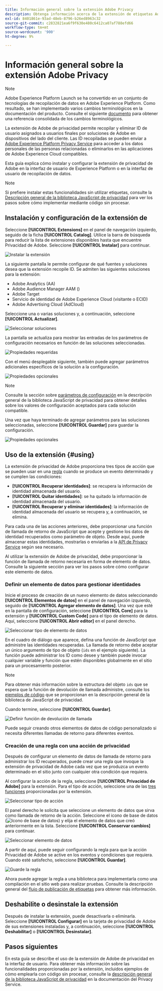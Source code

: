 ```yaml
---
title: Información general sobre la extensión Adobe Privacy
description: Obtenga información acerca de la extensión de etiquetas Adobe Privacy en Adobe Experience Platform.
exl-id: 8401861e-93ad-48eb-8796-b26ed8963c32
source-git-commit: c2832821ea6f9f630e480c6412ca07af788efd66
workflow-type: tm+mt
source-wordcount: '900'
ht-degree: 9%

---
```


# Información general sobre la extensión Adobe Privacy

>[!NOTE]
>
>Adobe Experience Platform Launch se ha convertido en un conjunto de tecnologías de recopilación de datos en Adobe Experience Platform. Como resultado, se han implementado varios cambios terminológicos en la documentación del producto. Consulte el siguiente [documento](../../../term-updates.md) para obtener una referencia consolidada de los cambios terminológicos.

La extensión de Adobe de privacidad permite recopilar y eliminar ID de usuario asignados a usuarios finales por soluciones de Adobe en dispositivos del lado del cliente. Las ID recopiladas se pueden enviar a [Adobe Experience Platform Privacy Service](../../../../privacy-service/home.md) para acceder a los datos personales de las personas relacionadas o eliminarlos en las aplicaciones de Adobe Experience Cloud compatibles.

Esta guía explica cómo instalar y configurar la extensión de privacidad de Adobe en la interfaz de usuario de Experience Platform o en la interfaz de usuario de recopilación de datos.

>[!NOTE]
>
>Si prefiere instalar estas funcionalidades sin utilizar etiquetas, consulte la [Descripción general de la biblioteca JavaScript de privacidad](../../../../privacy-service/js-library.md) para ver los pasos sobre cómo implementar mediante código sin procesar.

## Instalación y configuración de la extensión de

Seleccione **[!UICONTROL Extensions]** en el panel de navegación izquierdo, seguido de la ficha **[!UICONTROL Catalog]**. Utilice la barra de búsqueda para reducir la lista de extensiones disponibles hasta que encuentre Privacidad de Adobe. Seleccione **[!UICONTROL Instalar]** para continuar.

![Instalar la extensión](../../../images/extensions/client/privacy/install.png)

La siguiente pantalla le permite configurar de qué fuentes y soluciones desea que la extensión recopile ID. Se admiten las siguientes soluciones para la extensión:

* Adobe Analytics (AA)
* Adobe Audience Manager AAM ()
* Adobe Target
* Servicio de identidad de Adobe Experience Cloud (visitante o ECID)
* Adobe Advertising Cloud (AdCloud)

Seleccione una o varias soluciones y, a continuación, seleccione **[!UICONTROL Actualizar]**.

![Seleccionar soluciones](../../../images/extensions/client/privacy/select-solutions.png)

La pantalla se actualiza para mostrar las entradas de los parámetros de configuración necesarios en función de las soluciones seleccionadas.

![Propiedades requeridas](../../../images/extensions/client/privacy/required-properties.png)

Con el menú desplegable siguiente, también puede agregar parámetros adicionales específicos de la solución a la configuración.

![Propiedades opcionales](../../../images/extensions/client/privacy/optional-properties.png)

>[!NOTE]
>
>Consulte la sección sobre [parámetros de configuración](../../../../privacy-service/js-library.md#config-params) en la descripción general de la biblioteca JavaScript de privacidad para obtener detalles sobre los valores de configuración aceptados para cada solución compatible.

Una vez que haya terminado de agregar parámetros para las soluciones seleccionadas, seleccione **[!UICONTROL Guardar]** para guardar la configuración.

![Propiedades opcionales](../../../images/extensions/client/privacy/save-config.png)

## Uso de la extensión {#using}

La extensión de privacidad de Adobe proporciona tres tipos de acción que se pueden usar en una [regla](../../../ui/managing-resources/rules.md) cuando se produce un evento determinado y se cumplen las condiciones:

* **[!UICONTROL Recuperar identidades]**: se recupera la información de identidad almacenada del usuario.
* **[!UICONTROL Quitar identidades]**: se ha quitado la información de identidad almacenada del usuario.
* **[!UICONTROL Recuperar y eliminar identidades]**: la información de identidad almacenada del usuario se recupera y, a continuación, se elimina.

Para cada una de las acciones anteriores, debe proporcionar una función de llamada de retorno de JavaScript que acepte y gestione los datos de identidad recuperados como parámetro de objeto. Desde aquí, puede almacenar estas identidades, mostrarlas o enviarlas a la [API de Privacy Service](../../../../privacy-service/api/overview.md) según sea necesario.

Al utilizar la extensión de Adobe de privacidad, debe proporcionar la función de llamada de retorno necesaria en forma de elemento de datos. Consulte la siguiente sección para ver los pasos sobre cómo configurar este elemento de datos.

### Definir un elemento de datos para gestionar identidades

Inicie el proceso de creación de un nuevo elemento de datos seleccionando **[!UICONTROL Elementos de datos]** en el panel de navegación izquierdo, seguido de **[!UICONTROL Agregar elemento de datos]**. Una vez que esté en la pantalla de configuración, seleccione **[!UICONTROL Core]** para la extensión y **[!UICONTROL Custom Code]** para el tipo de elemento de datos. Aquí, seleccione **[!UICONTROL Abrir editor]** en el panel derecho.

![Seleccionar tipo de elemento de datos](../../../images/extensions/client/privacy/data-element-type.png)

En el cuadro de diálogo que aparece, defina una función de JavaScript que administre las identidades recuperadas. La llamada de retorno debe aceptar un único argumento de tipo de objeto (`ids` en el ejemplo siguiente). La función puede administrar los ID como desee y también puede invocar cualquier variable y función que estén disponibles globalmente en el sitio para un procesamiento posterior.

>[!NOTE]
>
>Para obtener más información sobre la estructura del objeto `ids` que se espera que la función de devolución de llamada administre, consulte los [ejemplos de código](../../../../privacy-service/js-library.md#samples) que se proporcionan en la descripción general de la biblioteca de JavaScript de privacidad.

Cuando termine, seleccione **[!UICONTROL Guardar]**.

![Definir función de devolución de llamada](../../../images/extensions/client/privacy/define-custom-code.png)

Puede seguir creando otros elementos de datos de código personalizado si necesita diferentes llamadas de retorno para diferentes eventos.

### Creación de una regla con una acción de privacidad

Después de configurar un elemento de datos de llamada de retorno para administrar los ID recuperados, puede crear una regla que invoque la extensión de privacidad de Adobe cada vez que se produzca un evento determinado en el sitio junto con cualquier otra condición que requiera.

Al configurar la acción de la regla, seleccione **[!UICONTROL Privacidad de Adobe]** para la extensión. Para el tipo de acción, seleccione una de las [tres funciones](#using) proporcionadas por la extensión.

![Seleccionar tipo de acción](../../../images/extensions/client/privacy/action-type.png)

El panel derecho le solicita que seleccione un elemento de datos que sirva como llamada de retorno de la acción. Seleccione el icono de base de datos (![Icono de base de datos](/help/images/icons/database.png)) y elija el elemento de datos que creó anteriormente en la lista. Seleccione **[!UICONTROL Conservar cambios]** para continuar.

![Seleccionar elemento de datos](../../../images/extensions/client/privacy/add-data-element.png)

A partir de aquí, puede seguir configurando la regla para que la acción Privacidad de Adobe se active en los eventos y condiciones que requiera. Cuando esté satisfecho, seleccione **[!UICONTROL Guardar]**.

![Guarde la regla](../../../images/extensions/client/privacy/save-rule.png)

Ahora puede agregar la regla a una biblioteca para implementarla como una compilación en el sitio web para realizar pruebas. Consulte la descripción general del [flujo de publicación de etiquetas](../../../ui/publishing/overview.md) para obtener más información.

## Deshabilite o desinstale la extensión

Después de instalar la extensión, puede desactivarla o eliminarla. Seleccione **[!UICONTROL Configurar]** en la tarjeta de privacidad de Adobe de sus extensiones instaladas y, a continuación, seleccione **[!UICONTROL Deshabilitar]** o **[!UICONTROL Desinstalar]**.

## Pasos siguientes

En esta guía se describe el uso de la extensión de Adobe de privacidad en la interfaz de usuario. Para obtener más información sobre las funcionalidades proporcionadas por la extensión, incluidos ejemplos de cómo emplearla con código sin procesar, consulte la [descripción general de la biblioteca JavaScript de privacidad](../../../../privacy-service/js-library.md) en la documentación del Privacy Service.
